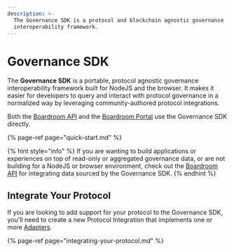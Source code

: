 ```yaml
---
description: >-
  The Governance SDK is a protocol and blockchain agnostic governance
  interoperability framework.
---
```


# Governance SDK

The **Governance SDK** is a portable, protocol agnostic governance interoperability framework built for NodeJS and the browser. It makes it easier for developers to query and interact with protocol governance in a normalized way by leveraging community-authored protocol integrations.

Both the [Boardroom API](../boardroom-api/boardroom-api.md) and the [Boardroom Portal](https://app.boardroom.info) use the Governance SDK directly.

{% page-ref page="quick-start.md" %}

{% hint style="info" %}
If you are wanting to build applications or experiences on top of read-only or aggregated governance data, or are not building for a NodeJS or browser environment, check out the [Boardroom API](../boardroom-api/boardroom-api.md) for integrating data sourced by the Governance SDK.
{% endhint %}

## Integrate Your Protocol

If you are looking to add support for your protocol to the Governance SDK, you'll need to create a new Protocol Integration that implements one or more [Adapters](adapters/).

{% page-ref page="integrating-your-protocol.md" %}



